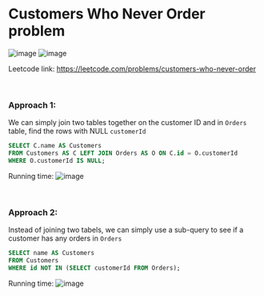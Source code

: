 # Customers Who Never Order problem
![image](https://github.com/artisan1218/LeetCode-Solution/assets/25105806/0fe7ca0e-6492-4436-a8af-f1ba056be79a)
![image](https://github.com/artisan1218/LeetCode-Solution/assets/25105806/02ea5426-d47d-4298-a2f5-e26bc24e14d6)



Leetcode link: https://leetcode.com/problems/customers-who-never-order

<br />

### Approach 1: 

We can simply join two tables together on the customer ID and in `Orders` table, find the rows with NULL `customerId`

```sql
SELECT C.name AS Customers
FROM Customers AS C LEFT JOIN Orders AS O ON C.id = O.customerId
WHERE O.customerId IS NULL;
```

Running time:
![image](https://github.com/artisan1218/LeetCode-Solution/assets/25105806/2682fd8a-3160-495b-9a9e-c8419139fe57)


<br />

### Approach 2: 

Instead of joining two tabels, we can simply use a sub-query to see if a customer has any orders in `Orders`

```sql
SELECT name AS Customers
FROM Customers
WHERE id NOT IN (SELECT customerId FROM Orders);
```


Running time:
![image](https://github.com/artisan1218/LeetCode-Solution/assets/25105806/a203ad45-1fdd-426b-8740-04c43b0ddc98)
